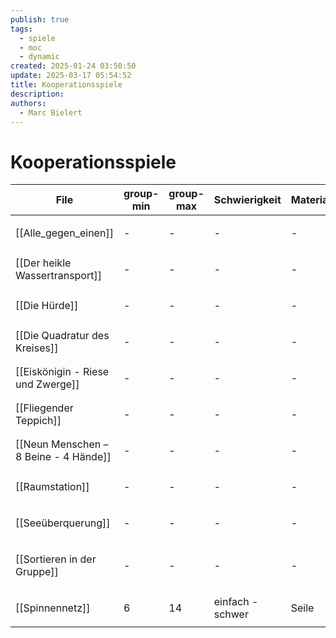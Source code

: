 ```yaml
---
publish: true
tags:
  - spiele
  - moc
  - dynamic
created: 2025-01-24 03:50:50
update: 2025-03-17 05:54:52
title: Kooperationsspiele
description: 
authors:
  - Marc Bielert
---
```


# Kooperationsspiele

<!-- QueryToSerialize: Table group-min, group-max, Schwierigkeit, Material, Spieldauer, category FROM #spiele AND "docs" WHERE contains(category, "Kooperation") -->
<!-- SerializedQuery: Table group-min, group-max, Schwierigkeit, Material, Spieldauer, category FROM #spiele AND "docs" WHERE contains(category, "Kooperation") -->

| File                                                                             | group-min | group-max | Schwierigkeit    | Material | Spieldauer | category                                         |
| -------------------------------------------------------------------------------- | --------- | --------- | ---------------- | -------- | ---------- | ------------------------------------------------ |
| [[Alle_gegen_einen]]                                   | \-        | \-        | \-               | \-       | \-         | <ul><li>Kooperation</li></ul>                    |
| [[Der heikle Wassertransport]]               | \-        | \-        | \-               | \-       | \-         | <ul><li>Kooperation</li></ul>                    |
| [[Die Hürde]]                                                 | \-        | \-        | \-               | \-       | \-         | <ul><li>Kooperation</li></ul>                    |
| [[Die Quadratur des Kreises]]                 | \-        | \-        | \-               | \-       | \-         | <ul><li>Kooperation</li></ul>                    |
| [[Eiskönigin - Riese und Zwerge]]         | \-        | \-        | \-               | \-       | \-         | <ul><li>Kooperation</li></ul>                    |
| [[Fliegender Teppich]]                               | \-        | \-        | \-               | \-       | \-         | <ul><li>Kooperation</li></ul>                    |
| [[Neun Menschen – 8 Beine - 4 Hände]] | \-        | \-        | \-               | \-       | \-         | <ul><li>Kooperation</li></ul>                    |
| [[Raumstation]]                                             | \-        | \-        | \-               | \-       | \-         | <ul><li>Kooperation</li></ul>                    |
| [[Seeüberquerung]]                                       | \-        | \-        | \-               | \-       | \-         | <ul><li>Kooperation</li></ul>                    |
| [[Sortieren in der Gruppe]]                     | \-        | \-        | \-               | \-       | \-         | <ul><li>Kooperation</li><li>kreisspiel</li></ul> |
| [[Spinnennetz]]                                             | 6         | 14        | einfach - schwer | Seile    | 5 - 15     | <ul><li>Kooperation</li></ul>                    |
<!-- SerializedQuery END -->
